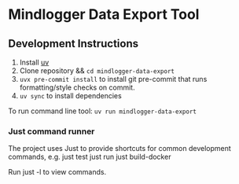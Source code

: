 # Mindlogger Data Export Tool

## Development Instructions

1. Install [uv](https://docs.astral.sh/uv/)
2. Clone repository && `cd mindlogger-data-export`
3. `uvx pre-commit install` to install git pre-commit that runs formatting/style checks on commit.
4. `uv sync` to install dependencies

To run command line tool: `uv run mindlogger-data-export`

### Just command runner

The project uses Just to provide shortcuts for common development commands, e.g. just test just run just build-docker

Run just -l to view commands.
